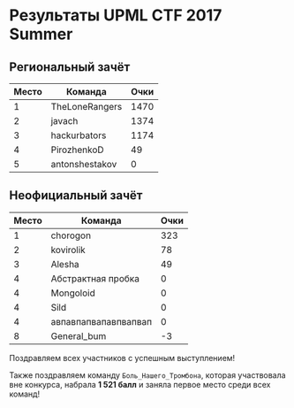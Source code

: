 # Результаты UPML CTF 2017 Summer

## Региональный зачёт

Место | Команда | Очки
----- | ------- | ----
1 | TheLoneRangers | 1470
2 | javach | 1374
3 | hackurbators | 1174
4 | PirozhenkoD | 49
5 | antonshestakov | 0

## Неофициальный зачёт

Место | Команда | Очки
----- | ------- | ----
1 | chorogon | 323
2 | kovirolik | 78
3 | Alesha | 49
4 | Абстрактная пробка | 0
4 | Mongoloid | 0
4 | Sild | 0
4 | авпавпапвапавпвапвап | 0
8 | General_bum | -3

Поздравляем всех участников с успешным выступлением!

Также поздравляем команду `Боль_Нашего_Тромбона`, которая участвовала вне
конкурса, набрала **1 521 балл** и заняла первое место среди всех команд!
